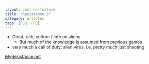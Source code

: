 ```yaml
---
layout: post-no-feature
title: "Resistance 3"
category: articles
tags: [PS3, FPS]
---
```


* Great, rich, culture / info on aliens
  * But much of the knowledge is assumed from previous games
* very much a call of duty: alien virus. I.e. pretty much just shooting

[MyResistance.net](http://www.myresistance.net/)